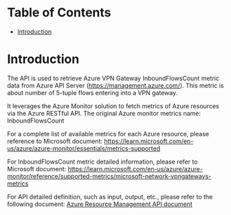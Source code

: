 # Table of Contents
- [Introduction](#introduction)


# Introduction <a name="introduction"></a>
The API is used to retrieve Azure VPN Gateway InboundFlowsCount metric data from Azure API Server (https://management.azure.com/). This metric is about number of 5-tuple flows entering into a VPN gateway.



It leverages the Azure Monitor solution to fetch metrics of Azure resources via the Azure RESTful API. The original Azure monitor metrics name: InboundFlowsCount



For a complete list of available metrics for each Azure resource, please reference to Microsoft document: https://learn.microsoft.com/en-us/azure/azure-monitor/essentials/metrics-supported 

For InboundFlowsCount metric detailed information, please refer to Microsoft document: https://learn.microsoft.com/en-us/azure/azure-monitor/reference/supported-metrics/microsoft-network-vpngateways-metrics

For API detailed definition, such as input, output, etc., please refer to the following document:
[Azure Resource Management API document](https://learn.microsoft.com/en-us/rest/api/monitor/metrics/list?view=rest-monitor-2023-10-01&tabs=HTTP)